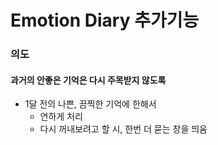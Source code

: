 # Emotion Diary 추가기능



### 의도

#### 

#### 과거의 안좋은 기억은 다시 주목받지 않도록

- 1달 전의 나쁜, 끔찍한 기억에 한해서
  - 연하게 처리
  - 다시 꺼내보려고 할 시, 한번 더 묻는 창을 띄움









